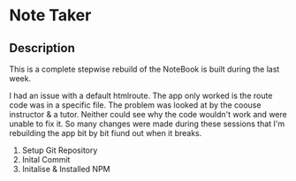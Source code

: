 # Note Taker

## Description

This is a complete stepwise rebuild of the NoteBook is built during the last week.

I had an issue with a default htmlroute. The app only worked is the route code was in a specific file. The problem was looked at by the coouse instructor & a tutor. Neither could see why the code wouldn't work and were unable to fix it. So many changes were made during these sessions that I'm rebuilding the app bit by bit fiund out when it breaks.

1. Setup Git Repository
2. Inital Commit
3. Initalise & Installed NPM